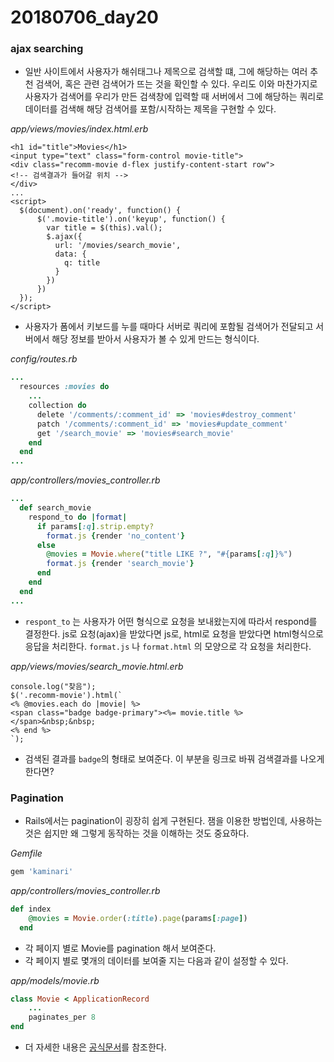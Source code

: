 # 20180706_day20

### ajax searching

- 일반 사이트에서 사용자가 해쉬태그나 제목으로 검색할 떄, 그에 해당하는 여러 추천 검색어, 혹은 관련 검색어가 뜨는 것을 확인할 수 있다. 우리도 이와 마찬가지로 사용자가 검색어를 우리가 만든 검색창에 입력할 때 서버에서 그에 해당하는 쿼리로 데이터를 검색해 해당 검색어를 포함/시작하는 제목을 구현할 수 있다.

*app/views/movies/index.html.erb*

```erb
<h1 id="title">Movies</h1>
<input type="text" class="form-control movie-title">
<div class="recomm-movie d-flex justify-content-start row">
<!-- 검색결과가 들어갈 위치 -->
</div>
...
<script>
  $(document).on('ready', function() {
      $('.movie-title').on('keyup', function() {
        var title = $(this).val();
        $.ajax({
          url: '/movies/search_movie',
          data: {
            q: title
          }
        })
      })
  });
</script>
```

- 사용자가 폼에서 키보드를 누를 때마다 서버로 쿼리에 포함될 검색어가 전달되고 서버에서 해당 정보를 받아서 사용자가 볼 수 있게 만드는 형식이다.

*config/routes.rb*

```ruby
...
  resources :movies do
	...
    collection do
      delete '/comments/:comment_id' => 'movies#destroy_comment'
      patch '/comments/:comment_id' => 'movies#update_comment'
      get '/search_movie' => 'movies#search_movie'
    end
  end
...
```

*app/controllers/movies_controller.rb*

```ruby
...
  def search_movie
    respond_to do |format|
      if params[:q].strip.empty?
        format.js {render 'no_content'}
      else
        @movies = Movie.where("title LIKE ?", "#{params[:q]}%")
        format.js {render 'search_movie'}
      end
    end
  end
...
```

- `respont_to` 는 사용자가 어떤 형식으로 요청을 보내왔는지에 따라서 respond를 결정한다. js로 요청(ajax)을 받았다면 js로, html로 요청을 받았다면 html형식으로 응답을 처리한다. `format.js` 나 `format.html` 의 모양으로 각 요청을 처리한다.

*app/views/movies/search_movie.html.erb*

```erb
console.log("찾음");
$('.recomm-movie').html(`
<% @movies.each do |movie| %>
<span class="badge badge-primary"><%= movie.title %></span>&nbsp;&nbsp;
<% end %>
`);
```

- 검색된 결과를 `badge`의 형태로 보여준다. 이 부분을 링크로 바꿔 검색결과를 나오게 한다면?



### Pagination

- Rails에서는 pagination이 굉장히 쉽게 구현된다. 잼을 이용한 방법인데, 사용하는 것은 쉽지만 왜 그렇게 동작하는 것을 이해하는 것도 중요하다.

*Gemfile*

```ruby
gem 'kaminari'
```

*app/controllers/movies_controller.rb*

```ruby
def index
    @movies = Movie.order(:title).page(params[:page])
  end
```

- 각 페이지 별로 Movie를 pagination 해서 보여준다.
- 각 페이지 별로 몇개의 데이터를 보여줄 지는 다음과 같이 설정할 수 있다.

*app/models/movie.rb*

```ruby
class Movie < ApplicationRecord
    ...
    paginates_per 8
end
```

- 더 자세한 내용은 [공식문서](https://github.com/kaminari/kaminari)를 참조한다.

